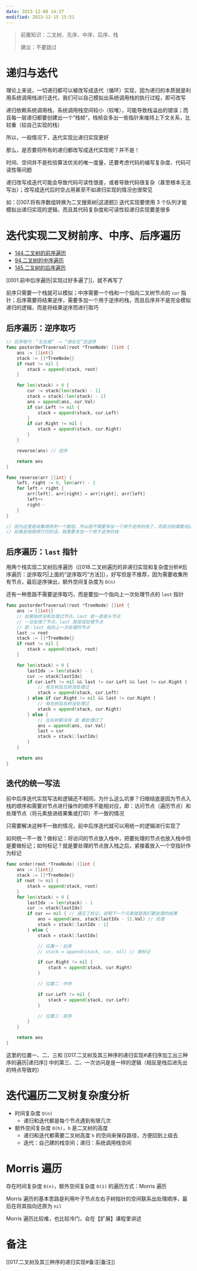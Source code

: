 ```yaml
---
date: 2023-12-08 14:27
modified: 2023-12-15 15:51
---
```


>前置知识：二叉树、先序、中序、后序、栈
>
>建议：不要跳过

# 递归与迭代

理论上来说，一切递归都可以被改写成迭代（循环）实现，因为递归的本质就是利用系统调用栈进行迭代，我们可以自己模拟出系统调用栈的执行过程，即可改写

递归依赖系统调用栈，系统调用栈空间较小（较堆），可能导致栈溢出的错误；而且每一层递归都要创建出一个“栈帧”，栈帧会多出一些指针来维持上下文关系，比较重（较自己实现的栈）

所以，一般情况下，迭代实现比递归实现更好

那么，是否要将所有的递归都改写成迭代实现呢？并不是！

时间、空间并不是检验算法优劣的唯一度量，还要考虑代码的编写复杂度、代码可读性等问题

递归改写成迭代可能会导致代码可读性很差，或者导致代码很复杂（甚至根本无法写出）；改写成迭代后时空占用甚至不如递归实现的情况也很常见

如：[[007.将有序数组转换为二叉搜索树|这道题]] 迭代实现要使用 3 个队列才能模拟出递归实现的逻辑，而且其代码复杂度和可读性较递归实现要差很多

# 迭代实现二叉树前序、中序、后序遍历

- [144.二叉树的前序遍历](https://leetcode.cn/problems/binary-tree-preorder-traversal/)
-  [94.二叉树的中序遍历](https://leetcode.cn/problems/binary-tree-inorder-traversal/)
- [145.二叉树的后序遍历](https://leetcode.cn/problems/binary-tree-postorder-traversal/)

[[001.前中后序遍历|实现过好多遍了]]，就不再写了

前序只需要一个栈就可以模拟；中序需要一个栈和一个指向二叉树节点的 `cur` 指针；后序需要将结果逆序，需要多加一个用于逆序的栈，而且后序并不是完全模拟递归的逻辑，而是将结果逆序而进行取巧

## 后序遍历：逆序取巧

```go
// 后序取巧：“左右根” -> “根右左”后逆序
func postorderTraversal(root *TreeNode) []int {
	ans := []int{}
	stack := []*TreeNode{}
	if root != nil {
		stack = append(stack, root)
	}

	for len(stack) > 0 {
		cur := stack[len(stack) - 1]
		stack = stack[:len(stack) - 1]
		ans = append(ans, cur.Val)
		if cur.Left != nil {
			stack = append(stack, cur.Left)
		}
		if cur.Right != nil {
			stack = append(stack, cur.Right)
		}
	}

	reverse(ans) // 逆序

	return ans
}

func reverse(arr []int) {
	left, right := 0, len(arr) - 1
	for left < right {
		arr[left], arr[right] = arr[right], arr[left]
		left++
		right--
	}
}

// 因为这里是收集顺序到一个数组，所以就不需要多加一个用于逆序的栈了，而是对结果数组进行逆序
// 如果是按顺序打印的话，就需要多加一个用于逆序的栈
```

## 后序遍历：`last` 指针

用两个栈实现二叉树后序遍历（[[018.二叉树遍历的非递归实现和复杂度分析#后序遍历：逆序取巧|上面的“逆序取巧”方法]]），好写但是不推荐，因为需要收集所有节点，最后逆序弹出，额外空间复杂度为 `O(n)`

还有一种思路不需要逆序取巧，而是要加一个指向上一次处理节点的 `last` 指针

```go
func postorderTraversal(root *TreeNode) []int {
	ans := []int{}
	// 如果始终没有处理过节点，last 就一直是头节点
	// 一旦处理了节点，last 就变成处理节点
	// 即：last 指向上一次处理的节点
	last := root
	stack := []*TreeNode{}
	if root != nil {
		stack = append(stack, root)
	}

	for len(stack) > 0 {
		lastIdx := len(stack) - 1
		cur := stack[lastIdx]
		if cur.Left != nil && last != cur.Left && last != cur.Right {
			// 有左树且左树没处理过
			stack = append(stack, cur.Left)
		} else if cur.Right != nil && last != cur.Right {
			// 有右树且右树没处理过
			stack = append(stack, cur.Right)
		} else {
			// 左右树都没有 或 都处理过了
			ans = append(ans, cur.Val)
			last = cur
			stack = stack[:lastIdx]
		}
	}

	return ans
}
```

## 迭代的统一写法

前中后序迭代实现写法和逻辑还不相同，为什么这么坑爹？归根结底是因为节点入栈的顺序和需要对节点进行操作的顺序不能相对应，即：访问节点（遍历节点）和处理节点（将元素放进结果集或打印）不⼀致的情况

只需要解决这种不一致的情况，前中后序迭代就可以用统一的逻辑进行实现了

如何统一不一致？做标记：将访问的节点放⼊栈中，把要处理的节点也放⼊栈中但是要做标记；如何标记？就是要处理的节点放⼊栈之后，紧接着放⼊⼀个空指针作为标记

```go
func order(root *TreeNode) []int {
	ans := []int{}
	stack := []*TreeNode{}
	if root != nil {
		stack = append(stack, root)
	}
	for len(stack) > 0 {
		lastIdx := len(stack) - 1
		cur := stack[lastIdx]
		if cur == nil { // 遇见了标记，说明下一个元素就是我们要处理的结果
			ans = append(ans, stack[lastIdx - 1].Val) // 处理
			stack = stack[:lastIdx - 1]
		} else {
			stack = stack[:lastIdx]

			// 位置一：后序
			// stack = append(stack, cur, nil) // 做标记

			if cur.Right != nil {
				stack = append(stack, cur.Right)
			}

			// 位置二：中序

			if cur.Left != nil {
				stack = append(stack, cur.Left)
			}

			// 位置三：前序
		}
	}

	return ans
}
```

这里的位置一、二、三和 [[017.二叉树及其三种序的递归实现#递归序加工出三种序的遍历|递归序]] 中的第三、二、一次访问是是一样的逻辑（相反是栈后进先出的特点导致的）


# 迭代遍历二叉树复杂度分析

- 时间复杂度 `O(n)`
	- 递归和迭代都是每个节点遇到有限几次
- 额外空间复杂度 `O(h)`，`h` 是二叉树的高度
	- 递归和迭代都需要二叉树高度 `h` 的空间来保存路径，方便回到上级去
	- 迭代：自己建的栈空间；递归：系统调用栈空间

# Morris 遍历

存在时间复杂度 `O(n)`，额外空间复杂度 `O(1)` 的遍历方式：Morris 遍历

Morris 遍历的基本思路是利用叶子节点左右子树指针的空间联系出处理顺序，最后在将其指向还原为 `nil`

Morris 遍历比较难，也比较冷门，会在【扩展】课程里讲述

# 备注

[[017.二叉树及其三种序的递归实现#备注|备注]]
